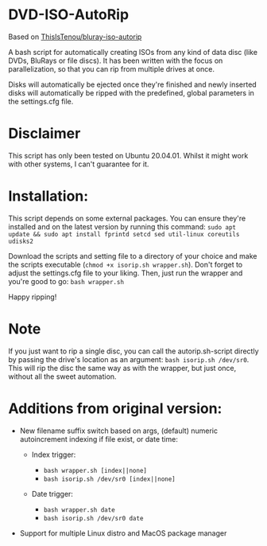 # DVD-ISO-AutoRip 
Based on [ThisIsTenou/bluray-iso-autorip](https://github.com/ThisIsTenou/bluray-iso-autorip)

A bash script for automatically creating ISOs from any kind of data disc (like DVDs, BluRays or file discs).
It has been written with the focus on parallelization, so that you can rip from multiple drives at once.

Disks will automatically be ejected once they're finished and newly inserted disks will automatically be ripped with the predefined, global parameters in the settings.cfg file.

# Disclaimer
This script has only been tested on Ubuntu 20.04.01. Whilst it might work with other systems, I can't guarantee for it.

# Installation:
This script depends on some external packages.
You can ensure they're installed and on the latest version by running this command:
`sudo apt update && sudo apt install fprintd setcd sed util-linux coreutils udisks2`

Download the scripts and setting file to a directory of your choice and make the scripts executable (`chmod +x isorip.sh wrapper.sh`).
Don't forget to adjust the settings.cfg file to your liking.
Then, just run the wrapper and you're good to go: `bash wrapper.sh`

Happy ripping!

# Note
If you just want to rip a single disc, you can call the autorip.sh-script directly by passing the drive's location as an argument: `bash isorip.sh /dev/sr0`.
This will rip the disc the same way as with the wrapper, but just once, without all the sweet automation.


# Additions from original version:
- New filename suffix switch based on args, (default) numeric autoincrement indexing if file exist, or date time:

    - Index trigger:
        - `bash wrapper.sh [index||none]`
        - `bash isorip.sh /dev/sr0 [index||none]`

    - Date trigger:
        - `bash wrapper.sh date`
        - `bash isorip.sh /dev/sr0 date`

- Support for multiple Linux distro and MacOS package manager
